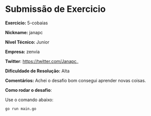 # Submissão de Exercicio

**Exercicio:** 5-cobaias

**Nickname:** janapc

**Nível Técnico:** Junior

**Empresa:** zenvia

**Twitter**: https://twitter.com/Janapc_

**Dificuldade de Resolução:** Alta

**Comentários:** Achei o desafio bom consegui aprender novas coisas.

**Como rodar o desafio**:

Use o comando abaixo:

```bash
go run main.go
```
